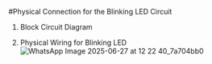 #Physical Connection for the Blinking LED Circuit

1. Block Circuit Diagram
 

2. Physical Wiring for Blinking LED
![WhatsApp Image 2025-06-27 at 12 22 40_7a704bb0](https://github.com/user-attachments/assets/820b49dc-4ec9-4b5a-9f10-02425f09a66e)
